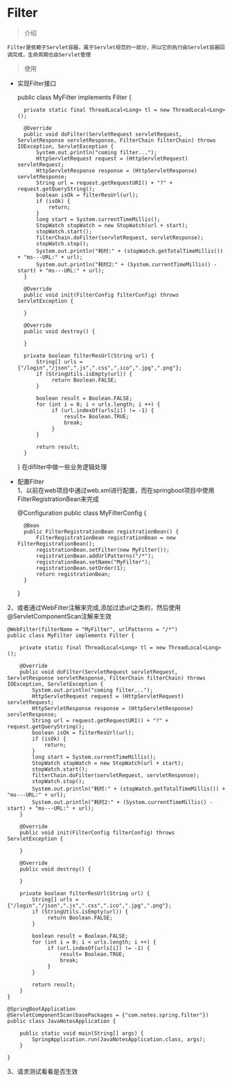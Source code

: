 # Filter

> 介绍
```$xslt
Filter是依赖于Servlet容器，属于Servlet规范的一部分，所以它的执行由Servlet容器回调完成，生命周期也由Servlet管理
```
> 使用
* 实现Filter接口


    public class MyFilter implements Filter {
    
        private static final ThreadLocal<Long> tl = new ThreadLocal<Long>();
    
        @Override
        public void doFilter(ServletRequest servletRequest, ServletResponse servletResponse, FilterChain filterChain) throws IOException, ServletException {
            System.out.println("coming filter...");
            HttpServletRequest request = (HttpServletRequest) servletRequest;
            HttpServletResponse response = (HttpServletResponse) servletResponse;
            String url = request.getRequestURI() + "?" + request.getQueryString();
            boolean isOk = filterResUrl(url);
            if (isOk) {
                return;
            }
            long start = System.currentTimeMillis();
            StopWatch stopWatch = new StopWatch(url + start);
            stopWatch.start();
            filterChain.doFilter(servletRequest, servletResponse);
            stopWatch.stop();
            System.out.println("耗时:" + (stopWatch.getTotalTimeMillis()) + "ms---URL:" + url);
            System.out.println("耗时2:" + (System.currentTimeMillis() - start) + "ms---URL:" + url);
        }
    
        @Override
        public void init(FilterConfig filterConfig) throws ServletException {
    
        }
    
        @Override
        public void destroy() {
    
        }
    
        private boolean filterResUrl(String url) {
            String[] urls = {"/login","/json",".js",".css",".ico",".jpg",".png"};
            if (StringUtils.isEmpty(url)) {
                 return Boolean.FALSE;
            }
    
            boolean result = Boolean.FALSE;
            for (int i = 0; i < urls.length; i ++) {
                 if (url.indexOf(urls[i]) != -1) {
                     result= Boolean.TRUE;
                     break;
                 }
            }
    
            return result;
        }
    }
在difilter中做一些业务逻辑处理
* 配置Filter  
 1、以前在web项目中通过web.xml进行配置，而在springboot项目中使用FilterRegistrationBean来完成
    
    
    @Configuration
    public class MyFilterConfig {
    
        @Bean
        public FilterRegistrationBean registrationBean() {
            FilterRegistrationBean registrationBean = new FilterRegistrationBean();
            registrationBean.setFilter(new MyFilter());
            registrationBean.addUrlPatterns("/*");
            registrationBean.setName("MyFilter");
            registrationBean.setOrder(1);
            return registrationBean;
        }
    }
    
2、或者通过WebFilter注解来完成,添加过滤url之类的，然后使用@ServletComponentScan注解来生效
    
    @WebFilter(filterName = "MyFilter", urlPatterns = "/*")
    public class MyFilter implements Filter {
    
        private static final ThreadLocal<Long> tl = new ThreadLocal<Long>();
    
        @Override
        public void doFilter(ServletRequest servletRequest, ServletResponse servletResponse, FilterChain filterChain) throws IOException, ServletException {
            System.out.println("coming filter...");
            HttpServletRequest request = (HttpServletRequest) servletRequest;
            HttpServletResponse response = (HttpServletResponse) servletResponse;
            String url = request.getRequestURI() + "?" + request.getQueryString();
            boolean isOk = filterResUrl(url);
            if (isOk) {
                return;
            }
            long start = System.currentTimeMillis();
            StopWatch stopWatch = new StopWatch(url + start);
            stopWatch.start();
            filterChain.doFilter(servletRequest, servletResponse);
            stopWatch.stop();
            System.out.println("耗时:" + (stopWatch.getTotalTimeMillis()) + "ms---URL:" + url);
            System.out.println("耗时2:" + (System.currentTimeMillis() - start) + "ms---URL:" + url);
        }
    
        @Override
        public void init(FilterConfig filterConfig) throws ServletException {
    
        }
    
        @Override
        public void destroy() {
    
        }
    
        private boolean filterResUrl(String url) {
            String[] urls = {"/login","/json",".js",".css",".ico",".jpg",".png"};
            if (StringUtils.isEmpty(url)) {
                 return Boolean.FALSE;
            }
    
            boolean result = Boolean.FALSE;
            for (int i = 0; i < urls.length; i ++) {
                 if (url.indexOf(urls[i]) != -1) {
                     result= Boolean.TRUE;
                     break;
                 }
            }
    
            return result;
        }
    }
    
    @SpringBootApplication
    @ServletComponentScan(basePackages = {"com.notes.spring.filter"})
    public class JavaNotesApplication {
    
    	public static void main(String[] args) {
    		SpringApplication.run(JavaNotesApplication.class, args);
    	}
    
    }
  
3、请求测试看看是否生效  